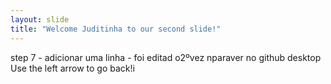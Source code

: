 ```yaml
---
layout: slide
title: "Welcome Juditinha to our second slide!"
---
```

step 7 - adicionar uma linha - foi editad o2ºvez nparaver no github desktop
Use the left arrow to go back!i 
